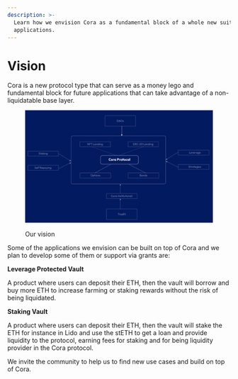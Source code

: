 ```yaml
---
description: >-
  Learn how we envision Cora as a fundamental block of a whole new suite of Defi
  applications.
---
```


# Vision

Cora is a new protocol type that can serve as a money lego and fundamental block for future applications that can take advantage of a non-liquidatable base layer.&#x20;

<figure><img src=".gitbook/assets/vision@2x.png" alt=""><figcaption><p>Our vision</p></figcaption></figure>

Some of the applications we envision can be built on top of Cora and we plan to develop some of them or support via grants are:

**Leverage Protected Vault**&#x20;

A product where users can deposit their ETH, then the vault will borrow and buy more ETH to increase farming or staking rewards without the risk of being liquidated.

**Staking Vault**&#x20;

A product where users can deposit their ETH, then the vault will stake the ETH for instance in Lido and use the stETH to get a loan and provide liquidity to the protocol, earning fees for staking and for being liquidity provider in the Cora protocol.

We invite the community to help us to find new use cases and build on top of Cora.
